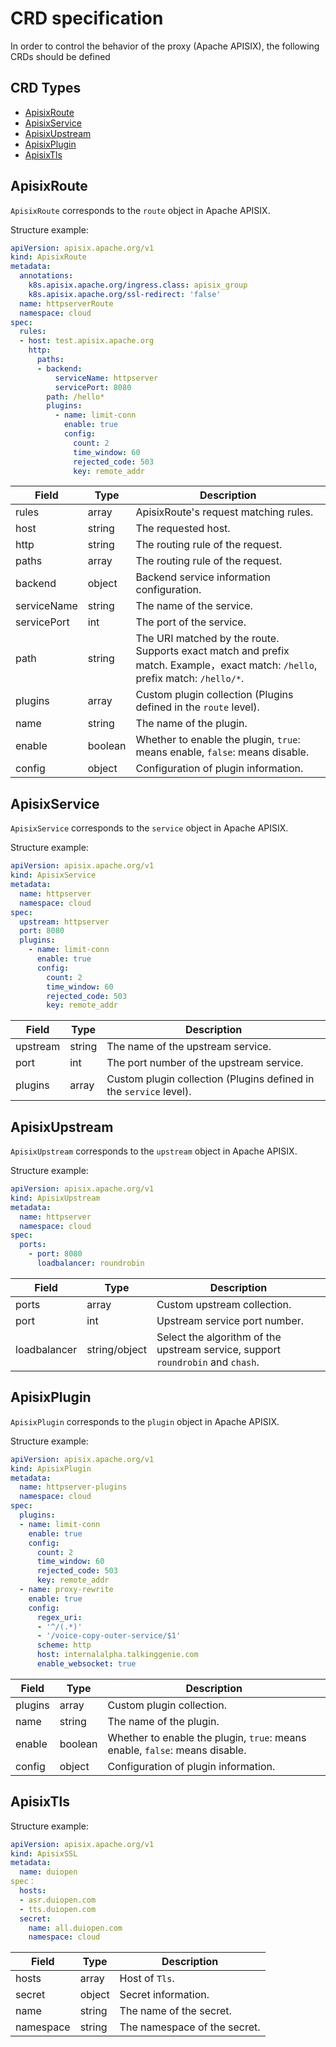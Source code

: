 <!--
#
# Licensed to the Apache Software Foundation (ASF) under one or more
# contributor license agreements.  See the NOTICE file distributed with
# this work for additional information regarding copyright ownership.
# The ASF licenses this file to You under the Apache License, Version 2.0
# (the "License"); you may not use this file except in compliance with
# the License.  You may obtain a copy of the License at
#
#     http://www.apache.org/licenses/LICENSE-2.0
#
# Unless required by applicable law or agreed to in writing, software
# distributed under the License is distributed on an "AS IS" BASIS,
# WITHOUT WARRANTIES OR CONDITIONS OF ANY KIND, either express or implied.
# See the License for the specific language governing permissions and
# limitations under the License.
#
-->

# CRD specification

In order to control the behavior of the proxy (Apache APISIX), the following CRDs should be defined

## CRD Types

- [ApisixRoute](#apisixroute)
- [ApisixService](#apisixservice)
- [ApisixUpstream](#apisixupstream)
- [ApisixPlugin](#apisixplugin)
- [ApisixTls](#apisixtls)

## ApisixRoute

`ApisixRoute` corresponds to the `route` object in Apache APISIX.

Structure example:

```yaml
apiVersion: apisix.apache.org/v1
kind: ApisixRoute
metadata:
  annotations:
    k8s.apisix.apache.org/ingress.class: apisix_group
    k8s.apisix.apache.org/ssl-redirect: 'false'
  name: httpserverRoute
  namespace: cloud
spec:
  rules:
  - host: test.apisix.apache.org
    http:
      paths:
      - backend:
          serviceName: httpserver
          servicePort: 8080
        path: /hello*
        plugins:
          - name: limit-conn
            enable: true
            config:
              count: 2
              time_window: 60
              rejected_code: 503
              key: remote_addr
```

|     Field     |  Type    | Description                     |
|---------------|----------|--------------------------------|
| rules         | array    | ApisixRoute's request matching rules. |
| host          | string   | The requested host.        |
| http          | string   | The routing rule of the request.         |
| paths         | array    | The routing rule of the request.      |
| backend       | object   | Backend service information configuration.         |
| serviceName   | string   | The name of the service.        |
| servicePort   | int      | The port of the service.        |
| path          | string   | The URI matched by the route. Supports exact match and prefix match. Example，exact match: `/hello`, prefix match: `/hello/*`.   |
| plugins       | array    | Custom plugin collection (Plugins defined in the `route` level).    |
| name          | string   | The name of the plugin.      |
| enable        | boolean  | Whether to enable the plugin, `true`: means enable, `false`: means disable.      |
| config        | object   |  Configuration of plugin information.    |

## ApisixService

`ApisixService` corresponds to the `service` object in Apache APISIX.

Structure example:

```yaml
apiVersion: apisix.apache.org/v1
kind: ApisixService
metadata:
  name: httpserver
  namespace: cloud  
spec:
  upstream: httpserver
  port: 8080
  plugins:
    - name: limit-conn
      enable: true
      config:
        count: 2
        time_window: 60
        rejected_code: 503
        key: remote_addr
```

|     Field     |  Type    | Description    |
|---------------|----------|----------------|
| upstream      | string   | The name of the upstream service.    |
| port          | int      | The port number of the upstream service.    |
| plugins       | array   | Custom plugin collection (Plugins defined in the `service` level).  |

## ApisixUpstream

`ApisixUpstream` corresponds to the `upstream` object in Apache APISIX.

Structure example:

```yaml
apiVersion: apisix.apache.org/v1
kind: ApisixUpstream
metadata:
  name: httpserver
  namespace: cloud
spec:
  ports:
    - port: 8080
      loadbalancer: roundrobin
```

|     Field     |  Type    | Description    |
|---------------|----------|----------------|
| ports         | array    | Custom upstream collection.   |
| port          | int      | Upstream service port number.    |
| loadbalancer  | string/object   | Select the algorithm of the upstream service, support `roundrobin` and `chash`.  |

## ApisixPlugin

`ApisixPlugin` corresponds to the `plugin` object in Apache APISIX.

Structure example:

```yaml
apiVersion: apisix.apache.org/v1
kind: ApisixPlugin
metadata:
  name: httpserver-plugins
  namespace: cloud
spec:
  plugins:
  - name: limit-conn
    enable: true
    config:
      count: 2
      time_window: 60
      rejected_code: 503
      key: remote_addr
  - name: proxy-rewrite
    enable: true
    config:
      regex_uri:
      - '^/(.*)'
      - '/voice-copy-outer-service/$1'
      scheme: http
      host: internalalpha.talkinggenie.com
      enable_websocket: true
```

|     Field     |  Type    | Description                 |
|---------------|----------|-----------------------------|
| plugins       | array   | Custom plugin collection.    |
| name          | string   | The name of the plugin.      |
| enable        | boolean  | Whether to enable the plugin, `true`: means enable, `false`: means disable.  |
| config        | object   |  Configuration of plugin information. |

## ApisixTls

Structure example:

```yaml
apiVersion: apisix.apache.org/v1
kind: ApisixSSL
metadata:
  name: duiopen
spec：
  hosts:
  - asr.duiopen.com
  - tts.duiopen.com
  secret:
    name: all.duiopen.com
    namespace: cloud
```

|     Field     |  Type    | Description                     |
|---------------|----------|---------------------------------|
| hosts         | array    | Host of `Tls`.                  |
| secret        | object   | Secret information.             |
| name          | string   | The name of the secret.         |
| namespace     | string   | The namespace of the secret.    |
